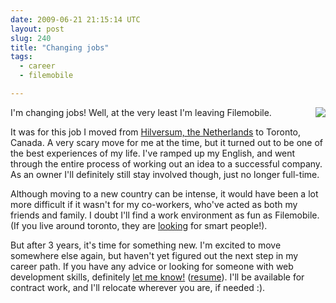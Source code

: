 ```yaml
---
date: 2009-06-21 21:15:14 UTC
layout: post
slug: 240
title: "Changing jobs"
tags:
  - career
  - filemobile

---
```

<p><a href="http://www.filemobile.net/"><img src="http://evertpot.com/resources/images/fm-logo.png" style="float: right" /></a></p>

<p>I'm changing jobs! Well, at the very least I'm leaving Filemobile.</p>

<p>It was for this job I moved from <a href="http://maps.google.com/maps?f=q&source=s_q&hl=en&geocode=&q=hilversum,+nl&sll=43.670233,-79.386755&sspn=0.516538,1.235962&ie=UTF8&ll=52.227799,5.171127&spn=0.218705,0.617981&z=11&iwloc=A">Hilversum, the Netherlands</a> to Toronto, Canada. A very scary move for me at the time, but it turned out to be one of the best experiences of my life. I've ramped up my English, and went through the entire process of working out an idea to a successful company. As an owner I'll definitely still stay involved though, just no longer full-time.</p>

<p>Although moving to a new country can be intense, it would have been a lot more difficult if it wasn't for my co-workers, who've acted as both my friends and family. I doubt I'll find a work environment as fun as Filemobile. (If you live around toronto, they are <a href="http://www.filemobile.net/talent">looking</a> for smart people!).</p>

<p>But after 3 years, it's time for something new. I'm excited to move somewhere else again, but haven't yet figured out the next step in my career path. If you have any advice or looking for someone with web development skills, definitely <a href="/contact">let me know!</a> (<a href="http://evertpot.com/resources/evert-jun-2009.pdf">resume</a>). I'll be available for contract work, and I'll relocate wherever you are, if needed :).</p>


